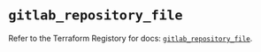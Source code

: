 # `gitlab_repository_file`

Refer to the Terraform Registory for docs: [`gitlab_repository_file`](https://registry.terraform.io/providers/gitlabhq/gitlab/15.10.0/docs/resources/repository_file).
